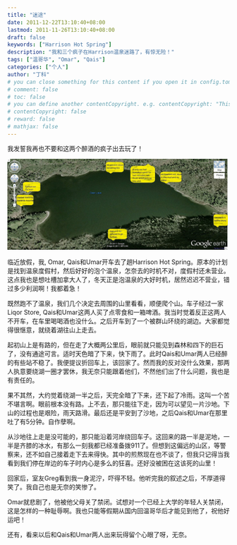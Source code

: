 ```yaml
---
title: "迷途"
date: 2011-12-22T13:10:40+08:00
lastmod: 2011-11-26T13:10:40+08:00
draft: false
keywords: ["Harrison Hot Spring"]
description: "我和三个疯子在Harrison温泉迷路了，有惊无险！"
tags: ["温哥华", "Omar", "Qais"]
categories: ["个人"]
author: "丁科"
# you can close something for this content if you open it in config.toml.
# comment: false
# toc: false
# you can define another contentCopyright. e.g. contentCopyright: "This is an another copyright."
# contentCopyright: false
# reward: false
# mathjax: false
---
```


我发誓我再也不要和这两个醉酒的疯子出去玩了！

<img src="https://raw.githubusercontent.com/DingDean/my-blog/master/static/pics/lost_in_hotspring.jpg" alt="lost in harrison hot spring" style="width: 500px;"/>
<!--more-->

临近放假，我, Omar, Qais和Umar开车去了趟Harrison Hot Spring。原本的计划是找到温泉度假村，然后好好的泡个温泉，怎奈去的时机不对，度假村还未营业。这点我也是想吐槽加拿大人了，冬天正是泡温泉的大好时机，居然迟迟不营业，错过多少利润啊！我都着急！

既然跑不了温泉，我们几个决定去周围的山里看看，顺便爬个山。车子经过一家Liqor Store, Qais和Umar这两人买了点零食和一箱啤酒。我当时觉着反正这两人不开车，在车里喝喝酒也没什么。之后开车到了一个被群山环绕的湖边。大家都觉得很惬意，就绕着湖往山上走去。

起初山上是有路的，但在走了大概两公里后，眼前就只能见到森林和四下的巨石了，没有通途可言。适时天色暗了下来，快下雨了。此时Qais和Umar两人已经醉的有些站不稳了。我便提议折回车上，该回家了。然而我的反对没什么效果，那两人执意要绕湖一圈才罢休，我无奈只能跟着他们，不然他们出了什么问题，我也是有责任的。

果不其然，大约觉着绕湖一半之后，天完全暗了下来，还下起了冷雨。这叫一个苦不堪言啊。眼前根本没有路。上不去，那只能往下走，因为可以望见一片沙地。下山的过程也是艰险，雨天路滑。最后还是平安到了沙地，之后Qais和Umar在那里吐了有5分钟。自作孽啊。

从沙地往上走是没可能的，那只能沿着河岸绕回车子。这回来的路一半是泥地，一半是齐膝的冰水，有那么一刻我都已经准备拨911了。但想到这偏远的山区，等警察来，还不如自己接着走下去来得快。其中的煎熬现在也不谈了，但我只记得当我看到我们停在岸边的车子时内心是多么的狂喜。还好没被困在这该死的山里！

回家后，室友Greg看到我一身泥泞，吓得不轻。他听完我的叙述之后，不厚道得笑了。我自己也是无奈的笑惨了。

Omar就悲剧了，他被他父母关了禁闭。试想对一个已经上大学的年轻人关禁闭，这是怎样的一种耻辱啊。我也只能等假期从国内回温哥华后才能见到他了，祝他好运吧！

还有，看来以后和Qais和Umar两人出来玩得留个心眼了呀，无奈。
